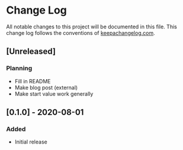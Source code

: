 # Change Log
All notable changes to this project will be documented in this file. 
This change log follows the conventions of [keepachangelog.com](http://keepachangelog.com/).

## [Unreleased]
### Planning
 - Fill in README
 - Make blog post (external)
 - Make start value work generally

## [0.1.0] - 2020-08-01
### Added
- Initial release

<!---
[Unreleased]: https://github.com/hby/tock/compare/v0.1.0...HEAD
[0.1.0]: https://github.com/hby/tock/releases/tag/v0.1.0
--->
